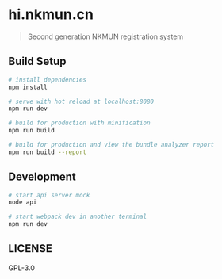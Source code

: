 # hi.nkmun.cn

> Second generation NKMUN registration system

## Build Setup

``` bash
# install dependencies
npm install

# serve with hot reload at localhost:8080
npm run dev

# build for production with minification
npm run build

# build for production and view the bundle analyzer report
npm run build --report
```

## Development

```bash
# start api server mock
node api

# start webpack dev in another terminal
npm run dev
```

## LICENSE
GPL-3.0
